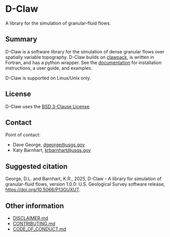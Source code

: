 # D-Claw

A library for the simulation of granular-fluid flows.

## Summary

D-Claw is a software library for the simulation of dense granular flows over spatially variable topography. D-Claw builds on [clawpack](https://www.clawpack.org/), is written in Fortran, and has a python wrapper. See the [documentation](https://ghsc.code-pages.usgs.gov/claw/dclaw/) for installation instructions, a user guide, and examples.


D-Claw is supported on Linux/Unix only.


## License
D-Claw uses the [BSD 3-Clause License](LICENSE.md). 

## Contact
Point of contact: 
- Dave George, dgeorge@usgs.gov
- Katy Barnhart, krbarnhart@usgs.gov

## Suggested citation

George, D.L. and Barnhart, K.R., 2025, D-Claw - A library for simulation of granular-fluid flows, version 1.0.0: U.S. Geological Survey software release, https://doi.org/10.5066/P13GUXUT.

## Other information
- [DISCLAIMER.md](DISCLAIMER.md)
- [CONTRIBUTING.md](CONTRIBUTING.md)
- [CODE_OF_CONDUCT.md](CODE_OF_CONDUCT.md)
